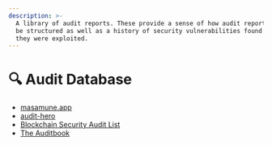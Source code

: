 ```yaml
---
description: >-
  A library of audit reports. These provide a sense of how audit reports should
  be structured as well as a history of security vulnerabilities found before
  they were exploited.
---
```


# 🔍 Audit Database

* [masamune.app](https://masamune.app/?)
* [audit-hero](https://audit-hero.com/)
* [Blockchain Security Audit List](https://github.com/0xNazgul/Blockchain-Security-Audit-List)
* [The Auditbook](https://theauditorbook.com/)
